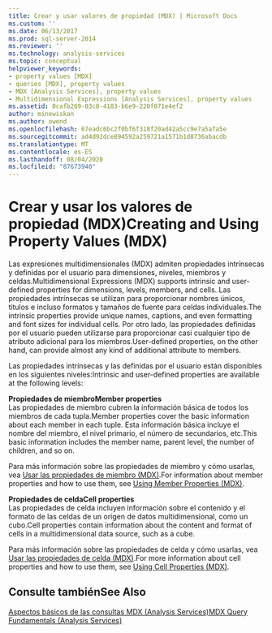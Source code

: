 ```yaml
---
title: Crear y usar valores de propiedad (MDX) | Microsoft Docs
ms.custom: ''
ms.date: 06/13/2017
ms.prod: sql-server-2014
ms.reviewer: ''
ms.technology: analysis-services
ms.topic: conceptual
helpviewer_keywords:
- property values [MDX]
- queries [MDX], property values
- MDX [Analysis Services], property values
- Multidimensional Expressions [Analysis Services], property values
ms.assetid: 0cafb269-03c8-4183-b6e9-220f071e4ef2
author: minewiskan
ms.author: owend
ms.openlocfilehash: 67eadc6bc2f0bf6f318f20ad42a5cc9e7a5afa5e
ms.sourcegitcommit: ad4d92dce894592a259721a1571b1d8736abacdb
ms.translationtype: MT
ms.contentlocale: es-ES
ms.lasthandoff: 08/04/2020
ms.locfileid: "87673940"
---
```

# <a name="creating-and-using-property-values-mdx"></a><span data-ttu-id="290e3-102">Crear y usar los valores de propiedad (MDX)</span><span class="sxs-lookup"><span data-stu-id="290e3-102">Creating and Using Property Values (MDX)</span></span>
  <span data-ttu-id="290e3-103">Las expresiones multidimensionales (MDX) admiten propiedades intrínsecas y definidas por el usuario para dimensiones, niveles, miembros y celdas.</span><span class="sxs-lookup"><span data-stu-id="290e3-103">Multidimensional Expressions (MDX) supports intrinsic and user-defined properties for dimensions, levels, members, and cells.</span></span> <span data-ttu-id="290e3-104">Las propiedades intrínsecas se utilizan para proporcionar nombres únicos, títulos e incluso formatos y tamaños de fuente para celdas individuales.</span><span class="sxs-lookup"><span data-stu-id="290e3-104">The intrinsic properties provide unique names, captions, and even formatting and font sizes for individual cells.</span></span> <span data-ttu-id="290e3-105">Por otro lado, las propiedades definidas por el usuario pueden utilizarse para proporcionar casi cualquier tipo de atributo adicional para los miembros.</span><span class="sxs-lookup"><span data-stu-id="290e3-105">User-defined properties, on the other hand, can provide almost any kind of additional attribute to members.</span></span>  
  
 <span data-ttu-id="290e3-106">Las propiedades intrínsecas y las definidas por el usuario están disponibles en los siguientes niveles:</span><span class="sxs-lookup"><span data-stu-id="290e3-106">Intrinsic and user-defined properties are available at the following levels:</span></span>  
  
 <span data-ttu-id="290e3-107">**Propiedades de miembro**</span><span class="sxs-lookup"><span data-stu-id="290e3-107">**Member properties**</span></span>  
 <span data-ttu-id="290e3-108">Las propiedades de miembro cubren la información básica de todos los miembros de cada tupla.</span><span class="sxs-lookup"><span data-stu-id="290e3-108">Member properties cover the basic information about each member in each tuple.</span></span> <span data-ttu-id="290e3-109">Esta información básica incluye el nombre del miembro, el nivel primario, el número de secundarios, etc.</span><span class="sxs-lookup"><span data-stu-id="290e3-109">This basic information includes the member name, parent level, the number of children, and so on.</span></span>  
  
 <span data-ttu-id="290e3-110">Para más información sobre las propiedades de miembro y cómo usarlas, vea [Usar las propiedades de miembro &#40;MDX&#41;](multidimensional-models/mdx/mdx-member-properties.md).</span><span class="sxs-lookup"><span data-stu-id="290e3-110">For information about member properties and how to use them, see [Using Member Properties &#40;MDX&#41;](multidimensional-models/mdx/mdx-member-properties.md).</span></span>  
  
 <span data-ttu-id="290e3-111">**Propiedades de celda**</span><span class="sxs-lookup"><span data-stu-id="290e3-111">**Cell properties**</span></span>  
 <span data-ttu-id="290e3-112">Las propiedades de celda incluyen información sobre el contenido y el formato de las celdas de un origen de datos multidimensional, como un cubo.</span><span class="sxs-lookup"><span data-stu-id="290e3-112">Cell properties contain information about the content and format of cells in a multidimensional data source, such as a cube.</span></span>  
  
 <span data-ttu-id="290e3-113">Para más información sobre las propiedades de celda y cómo usarlas, vea [Usar las propiedades de celda &#40;MDX&#41;](multidimensional-models/mdx/mdx-cell-properties-using-cell-properties.md).</span><span class="sxs-lookup"><span data-stu-id="290e3-113">For more information about cell properties and how to use them, see [Using Cell Properties &#40;MDX&#41;](multidimensional-models/mdx/mdx-cell-properties-using-cell-properties.md).</span></span>  
  
## <a name="see-also"></a><span data-ttu-id="290e3-114">Consulte también</span><span class="sxs-lookup"><span data-stu-id="290e3-114">See Also</span></span>  
 [<span data-ttu-id="290e3-115">Aspectos básicos de las consultas MDX &#40;Analysis Services&#41;</span><span class="sxs-lookup"><span data-stu-id="290e3-115">MDX Query Fundamentals &#40;Analysis Services&#41;</span></span>](multidimensional-models/mdx/mdx-query-fundamentals-analysis-services.md)  
  
  

